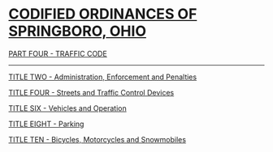 [CODIFIED ORDINANCES OF SPRINGBORO, OHIO](index.html)
=====================================================

[PART FOUR - TRAFFIC CODE](1b19a412.html)

* * * * *

[TITLE TWO - Administration, Enforcement and Penalties](1b3ca412.html)

[TITLE FOUR - Streets and Traffic Control Devices](1d3da412.html)

[TITLE SIX - Vehicles and Operation](1ecba412.html)

[TITLE EIGHT - Parking](267ba412.html)

[TITLE TEN - Bicycles, Motorcycles and Snowmobiles](277aa412.html)
